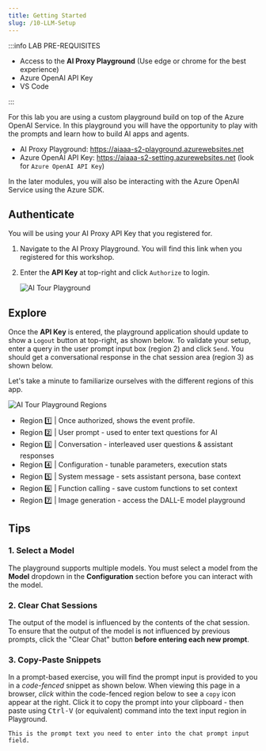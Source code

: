 ```yaml
---
title: Getting Started
slug: /10-LLM-Setup
---
```


:::info LAB PRE-REQUISITES

- Access to the **AI Proxy Playground** (Use edge or chrome for the best experience)
- Azure OpenAI API Key
- VS Code

:::

For this lab you are using a custom playground build on top of the Azure OpenAI Service. In this playground you will have the opportunity to play with the prompts and learn how to build AI apps and agents.

- AI Proxy Playground: https://aiaaa-s2-playground.azurewebsites.net
- Azure OpenAI API Key: https://aiaaa-s2-setting.azurewebsites.net (look for `Azure OpenAI API Key`)

In the later modules, you will also be interacting with the Azure OpenAI Service using the Azure SDK.

## Authenticate

You will be using your AI Proxy API Key that you registered for.

1. Navigate to the AI Proxy Playground. You will find this link when you registered for this workshop.

2. Enter the **API Key** at top-right and click `Authorize` to login.

   ![AI Tour Playground](./images/aitour-playground-chat.png)

## Explore

Once the **API Key** is entered, the playground application should update to show a `Logout` button at top-right, as shown below. To validate your setup, enter a query in the user prompt input box (region 2) and click `Send`. You should get a conversational response in the chat session area (region 3) as shown below.

Let's take a minute to familiarize ourselves with the different regions of this app.

![AI Tour Playground Regions](./images/aitour-playground-regions.png)

- Region 1️⃣ | Once authorized, shows the event profile.
- Region 2️⃣ | User prompt - used to enter text questions for AI
- Region 3️⃣ | Conversation - interleaved user questions & assistant responses
- Region 4️⃣ | Configuration - tunable parameters, execution stats
- Region 5️⃣ | System message - sets assistant persona, base context
- Region 6️⃣ | Function calling - save custom functions to set context
- Region 7️⃣ | Image generation - access the DALL-E model playground

## Tips

### 1. Select a Model

The playground supports multiple models. You must select a model from the **Model** dropdown in the **Configuration** section before you can interact with the model.

### 2. Clear Chat Sessions

The output of the model is influenced by the contents of the chat session. To ensure that the output of the model is not influenced by previous prompts, click the "Clear Chat" button **before entering each new prompt**.

### 3. Copy-Paste Snippets

In a prompt-based exercise, you will find the prompt input is provided to you in a _code-fenced_ snippet as shown below. When viewing this page in a browser, _click_ within the code-fenced region below to see a `copy` icon appear at the right. Click it to copy the prompt into your clipboard - then paste using <kbd>Ctrl-V</kbd> (or equivalent) command into the text input region in Playground.

```text
This is the prompt text you need to enter into the chat prompt input field.
```
